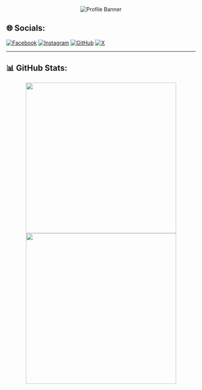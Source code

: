 <p align="center">
  <img src="https://i.imgur.com/LAfxQvt.jpeg" alt="Profile Banner" />
</p>

## 🌐 Socials:
[![Facebook](https://img.shields.io/badge/Facebook-%231877F2.svg?style=for-the-badge&logo=facebook&logoColor=white)](https://www.facebook.com/beverlyxenia/)
[![Instagram](https://img.shields.io/badge/Instagram-%23E4405F.svg?style=for-the-badge&logo=instagram&logoColor=white)](https://www.instagram.com/bxxnia/)
[![GitHub](https://img.shields.io/badge/GitHub-%2312100E.svg?style=for-the-badge&logo=github&logoColor=white)](https://github.com/bxxnia)
[![X](https://img.shields.io/badge/Twitter-%231DA1F2.svg?style=for-the-badge&logo=twitter&logoColor=white)](https://x.com/eurynia)

---

## 📊 GitHub Stats:
<div align="center">
  <img src="https://github-readme-stats.vercel.app/api?username=bxxnia&show_icons=true&theme=radical" width="400px" />
  <img src="https://github-readme-streak-stats.herokuapp.com/?user=bxxnia&theme=radical" width="400px" />
</div>
